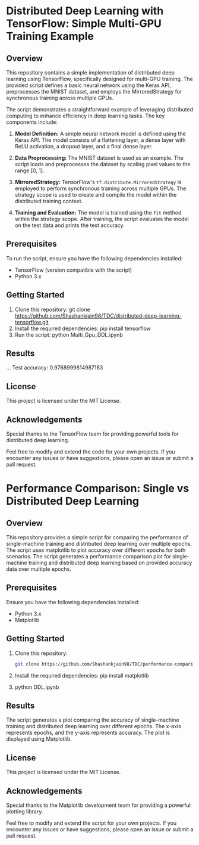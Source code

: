 # Distributed Deep Learning with TensorFlow: Simple Multi-GPU Training Example

## Overview

This repository contains a simple implementation of distributed deep learning using TensorFlow, specifically designed for multi-GPU training. The provided script defines a basic neural network using the Keras API, preprocesses the MNIST dataset, and employs the MirroredStrategy for synchronous training across multiple GPUs.

The script demonstrates a straightforward example of leveraging distributed computing to enhance efficiency in deep learning tasks. The key components include:

1. **Model Definition:** A simple neural network model is defined using the Keras API. The model consists of a flattening layer, a dense layer with ReLU activation, a dropout layer, and a final dense layer.

2. **Data Preprocessing:** The MNIST dataset is used as an example. The script loads and preprocesses the dataset by scaling pixel values to the range [0, 1].

3. **MirroredStrategy:** TensorFlow's `tf.distribute.MirroredStrategy` is employed to perform synchronous training across multiple GPUs. The strategy scope is used to create and compile the model within the distributed training context.

4. **Training and Evaluation:** The model is trained using the `fit` method within the strategy scope. After training, the script evaluates the model on the test data and prints the test accuracy.

## Prerequisites

To run the script, ensure you have the following dependencies installed:

- TensorFlow (version compatible with the script)
- Python 3.x

## Getting Started

1. Clone this repository:
   git clone https://github.com/Shashankjain98/TDC/distributed-deep-learning-tensorflow.git
2. Install the required dependencies:
    pip install tensorflow
3. Run the script:
    python Multi_Gpu_DDL.ipynb
## Results
   ...
Test accuracy: 0.9768999814987183

## License
This project is licensed under the MIT License.

## Acknowledgements
Special thanks to the TensorFlow team for providing powerful tools for distributed deep learning.

Feel free to modify and extend the code for your own projects. If you encounter any issues or have suggestions, please open an issue or submit a pull request.

# Performance Comparison: Single vs Distributed Deep Learning

## Overview

This repository provides a simple script for comparing the performance of single-machine training and distributed deep learning over multiple epochs. The script uses matplotlib to plot accuracy over different epochs for both scenarios.
The script generates a performance comparison plot for single-machine training and distributed deep learning based on provided accuracy data over multiple epochs.

## Prerequisites

Ensure you have the following dependencies installed:

- Python 3.x
- Matplotlib

## Getting Started

1. Clone this repository:

   ```bash
   git clone https://github.com/Shashankjain98/TDC/performance-comparison.git
   
2. Install the required dependencies:
   pip install matplotlib
   
3. python DDL.ipynb

## Results

The script generates a plot comparing the accuracy of single-machine training and distributed deep learning over different epochs. The x-axis represents epochs, and the y-axis represents accuracy. The plot is displayed using Matplotlib.

## License

This project is licensed under the MIT License.

## Acknowledgements

Special thanks to the Matplotlib development team for providing a powerful plotting library.

Feel free to modify and extend the script for your own projects. If you encounter any issues or have suggestions, please open an issue or submit a pull request.

   
